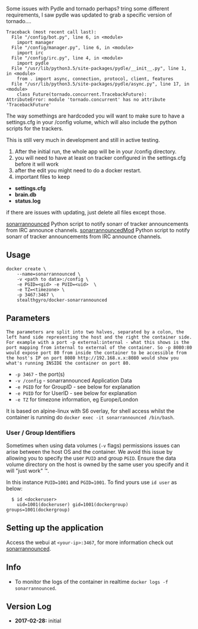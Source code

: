 Some issues with Pydle and tornado perhaps? tring some different requirements, I saw pydle was updated to grab a specific version of tornado.... 
```
Traceback (most recent call last):
  File "/config/bot.py", line 6, in <module>
    import manager
  File "/config/manager.py", line 6, in <module>
    import irc
  File "/config/irc.py", line 4, in <module>
    import pydle
  File "/usr/lib/python3.5/site-packages/pydle/__init__.py", line 1, in <module>
    from . import async, connection, protocol, client, features
  File "/usr/lib/python3.5/site-packages/pydle/async.py", line 17, in <module>
    class Future(tornado.concurrent.TracebackFuture):
AttributeError: module 'tornado.concurrent' has no attribute 'TracebackFuture'
```



The way somethings are hardcoded you will want to make sure to have a settings.cfg in your /config volume, which will also include the python scripts for the trackers.

This is still very much in development and still in active testing.

1. After the initial run, the whole app will be in your /config directory.
2. you will need to have at least on tracker configured in the settings.cfg before it will work
3. after the edit you might need to do a docker restart.
4. important files to keep

+ **settings.cfg**
+ **brain.db**
+ **status.log**

if there are issues with updating, just delete all files except those.



[sonarrannounced](https://github.com/l3uddz/sonarrAnnounced) Python script to notify sonarr of tracker announcements from IRC announce channels.
[sonarrannouncedMod](https://github.com/stealthgyro/sonarrAnnounced) Python script to notify sonarr of tracker announcements from IRC announce channels.


## Usage

```
docker create \
	--name=sonarrannounced \
	-v <path to data>:/config \
	-e PGID=<gid> -e PUID=<uid>  \
	-e TZ=<timezone> \
	-p 3467:3467 \
	stealthgyro/docker-sonarrannounced
```

## Parameters

`The parameters are split into two halves, separated by a colon, the left hand side representing the host and the right the container side. 
For example with a port -p external:internal - what this shows is the port mapping from internal to external of the container.
So -p 8080:80 would expose port 80 from inside the container to be accessible from the host's IP on port 8080
http://192.168.x.x:8080 would show you what's running INSIDE the container on port 80.`


* `-p 3467` - the port(s)
* `-v /config` - sonarrannounced Application Data
* `-e PGID` for for GroupID - see below for explanation
* `-e PUID` for for UserID - see below for explanation
* `-e TZ` for timezone information, eg Europe/London

It is based on alpine-linux with S6 overlay, for shell access whilst the container is running do `docker exec -it sonarrannounced /bin/bash`.

### User / Group Identifiers

Sometimes when using data volumes (`-v` flags) permissions issues can arise between the host OS and the container. We avoid this issue by allowing you to specify the user `PUID` and group `PGID`. Ensure the data volume directory on the host is owned by the same user you specify and it will "just work" ™.

In this instance `PUID=1001` and `PGID=1001`. To find yours use `id user` as below:

```
  $ id <dockeruser>
    uid=1001(dockeruser) gid=1001(dockergroup) groups=1001(dockergroup)
```

## Setting up the application
Access the webui at `<your-ip>:3467`, for more information check out [sonarrannounced](https://github.com/l3uddz/sonarrAnnounced).

## Info

* To monitor the logs of the container in realtime `docker logs -f sonarrannounced`.

## Version Log

+ **2017-02-28:** initial 
